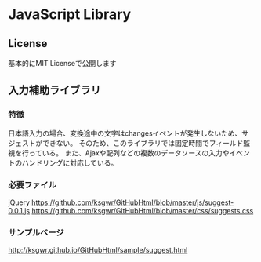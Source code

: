 # JavaScript Library
## License

基本的にMIT Licenseで公開します

## 入力補助ライブラリ
### 特徴

日本語入力の場合、変換途中の文字はchangesイベントが発生しないため、サジェストができない。
そのため、このライブラリでは固定時間でフィールド監視を行っている。
また、Ajaxや配列などの複数のデータソースの入力やイベントのハンドリングに対応している。

### 必要ファイル

jQuery
https://github.com/ksgwr/GitHubHtml/blob/master/js/suggest-0.0.1.js
https://github.com/ksgwr/GitHubHtml/blob/master/css/suggests.css

### サンプルページ

http://ksgwr.github.io/GitHubHtml/sample/suggest.html
